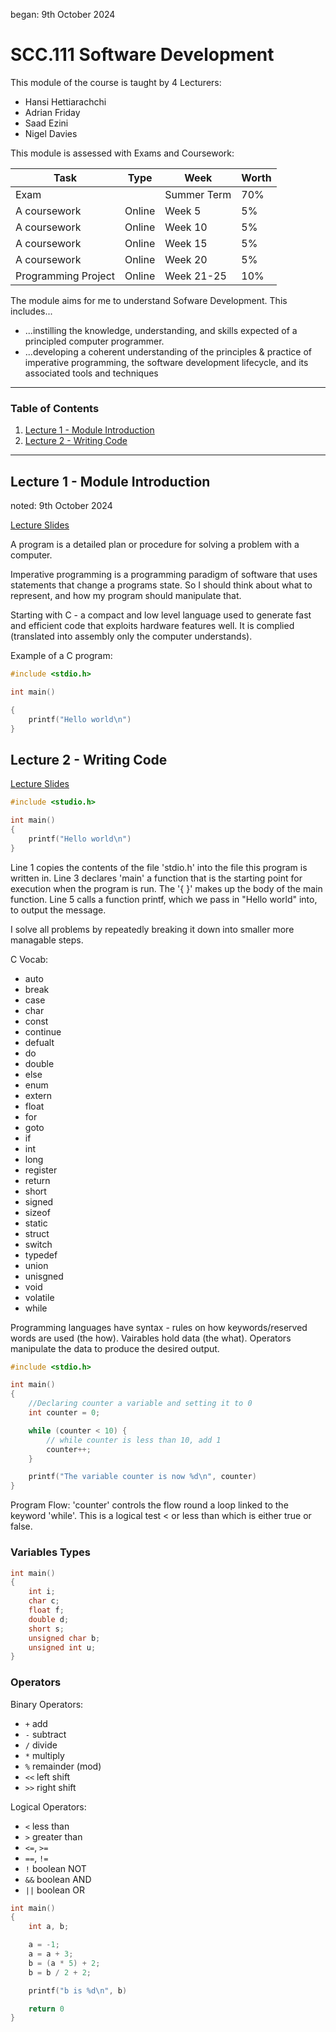 began: 9th October 2024

# SCC.111 Software Development

This module of the course is taught by 4 Lecturers:

- Hansi Hettiarachchi
- Adrian Friday
- Saad Ezini
- Nigel Davies

This module is assessed with Exams and Coursework:

| Task                             | Type   | Week       | Worth |
|----------------------------------|--------|------------|-------|
| Exam                             |  | Summer Term | 70%   |
| A coursework | Online | Week 5     | 5%    |
| A coursework | Online | Week 10    | 5%    |
| A coursework | Online | Week 15    | 5%    |
| A coursework | Online | Week 20    | 5%    |
| Programming Project              | Online | Week 21-25    | 10%   |

The module aims for me to understand Sofware Development. This includes...

- ...instilling the knowledge, understanding, and skills expected of a principled computer programmer.
- ...developing a coherent understanding of the principles & practice of imperative programming, the software development lifecycle, and its associated tools and techniques

---

### Table of Contents

1. [Lecture 1 - Module Introduction](#lecture-1---module-introduction)
2. [Lecture 2 - Writing Code](#lecture-2---writing-code)

---

## Lecture 1 - Module Introduction

noted: 9th October 2024

[Lecture Slides](/SCC.111.slides/a.introSlides.pdf)

A program is a detailed plan or procedure for solving a problem with a computer.

Imperative programming is a programming paradigm of software that uses statements that change a programs state. So I should think about what to represent, and how my program should manipulate that.

Starting with C - a compact and low level language used to generate fast and efficient code that exploits hardware features well. It is complied (translated into assembly only the computer understands).

Example of a C program:

```C
#include <stdio.h>

int main()

{
    printf("Hello world\n")
}
```

## Lecture 2 - Writing Code

[Lecture Slides](/SCC.111.slides/b.introToC.pdf)

```C
#include <studio.h>

int main()
{
    printf("Hello world\n")
}
```

Line 1 copies the contents of the file 'stdio.h' into the file this program is written in. Line 3 declares 'main' a function that is the starting point for execution when the program is run. The '{ }' makes up the body of the main function. Line 5 calls a function printf, which we pass in "Hello world" into, to output the message.

I solve all problems by repeatedly breaking it down into smaller more managable steps.

C Vocab:

- auto
- break
- case
- char
- const
- continue
- defualt
- do
- double
- else
- enum
- extern
- float
- for
- goto
- if
- int
- long
- register
- return
- short
- signed
- sizeof
- static
- struct
- switch
- typedef
- union
- unisgned
- void
- volatile
- while

Programming languages have syntax - rules on how keywords/reserved words are used (the how). Vairables hold data (the what). Operators manipulate the data to produce the desired output.

```C
#include <stdio.h>

int main()
{
    //Declaring counter a variable and setting it to 0
    int counter = 0;

    while (counter < 10) {
        // while counter is less than 10, add 1
        counter++;
    }

    printf("The variable counter is now %d\n", counter)
}
```

Program Flow: 'counter' controls the flow round a loop linked to the keyword 'while'. This is a logical test < or less than which is either true or false.

### Variables Types

```C
int main()
{
    int i;
    char c;
    float f;
    double d;
    short s;
    unsigned char b;
    unsigned int u;
}

```

### Operators

Binary Operators:

- `+` add
- `-` subtract
- `/` divide
- `*` multiply
- `%` remainder (mod)
- `<<` left shift
- `>>` right shift

Logical Operators:

- `<` less than
- `>` greater than
- `<=`, `>=`
- `==`, `!=`
- `!` boolean NOT
- `&&` boolean AND
- `||` boolean OR

```C
int main()
{
    int a, b;

    a = -1;
    a = a + 3;
    b = (a * 5) + 2;
    b = b / 2 + 2;

    printf("b is %d\n", b)

    return 0
}
```